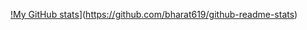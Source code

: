 [!My GitHub stats](https://github-readme-stats.vercel.app/api?username=yourusername&theme=highcontrast&show_icons=true&count_private=true)](https://github.com/bharat619/github-readme-stats)
